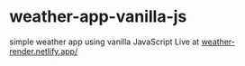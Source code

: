 # weather-app-vanilla-js
simple weather app using vanilla JavaScript
Live at [weather-render.netlify.app/](https://weather-render.netlify.app/)
